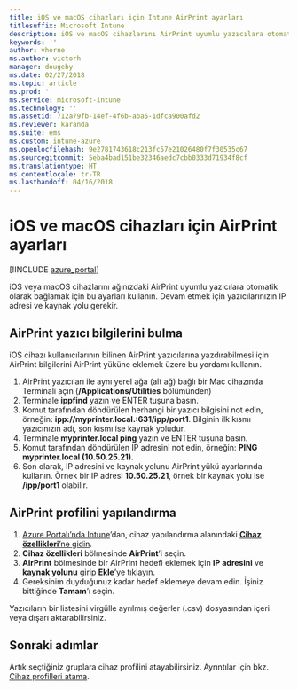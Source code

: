 ```yaml
---
title: iOS ve macOS cihazları için Intune AirPrint ayarları
titlesuffix: Microsoft Intune
description: iOS ve macOS cihazlarını AirPrint uyumlu yazıcılara otomatik olarak bağlamaya yardımcı olmak için Microsoft Intune’u nasıl kullanabileceğinizi öğrenin.
keywords: ''
author: vhorne
ms.author: victorh
manager: dougeby
ms.date: 02/27/2018
ms.topic: article
ms.prod: ''
ms.service: microsoft-intune
ms.technology: ''
ms.assetid: 712a79fb-14ef-4f6b-aba5-1dfca900afd2
ms.reviewer: karanda
ms.suite: ems
ms.custom: intune-azure
ms.openlocfilehash: 9e2781743618c213fc57e21026480f7f30535c67
ms.sourcegitcommit: 5eba4bad151be32346aedc7cbb0333d71934f8cf
ms.translationtype: HT
ms.contentlocale: tr-TR
ms.lasthandoff: 04/16/2018
---
```

# <a name="airprint-settings-for-ios-and-macos-devices"></a>iOS ve macOS cihazları için AirPrint ayarları

[!INCLUDE [azure_portal](./includes/azure_portal.md)]

iOS veya macOS cihazlarını ağınızdaki AirPrint uyumlu yazıcılara otomatik olarak bağlamak için bu ayarları kullanın. Devam etmek için yazıcılarınızın IP adresi ve kaynak yolu gerekir.

## <a name="find-airprint-printer-information"></a>AirPrint yazıcı bilgilerini bulma

iOS cihazı kullanıcılarının bilinen AirPrint yazıcılarına yazdırabilmesi için AirPrint bilgilerini AirPrint yüküne eklemek üzere bu yordamı kullanın.

1. AirPrint yazıcıları ile aynı yerel ağa (alt ağ) bağlı bir Mac cihazında Terminali açın (**/Applications/Utilities** bölümünden)
2. Terminale **ippfind** yazın ve ENTER tuşuna basın.
3. Komut tarafından döndürülen herhangi bir yazıcı bilgisini not edin, örneğin: **ipp://myprinter.local.:631/ipp/port1**. Bilginin ilk kısmı yazıcınızın adı, son kısmı ise kaynak yoludur.
4. Terminale **myprinter.local ping** yazın ve ENTER tuşuna basın.
5. Komut tarafından döndürülen IP adresini not edin, örneğin: **PING myprinter.local (10.50.25.21)**.
6. Son olarak, IP adresini ve kaynak yolunu AirPrint yükü ayarlarında kullanın. Örnek bir IP adresi **10.50.25.21**, örnek bir kaynak yolu ise **/ipp/port1** olabilir.

## <a name="configure-an-airprint-profile"></a>AirPrint profilini yapılandırma

1. [Azure Portalı’nda Intune](https://portal.azure.com)’dan, cihaz yapılandırma alanındaki [**Cihaz özellikleri**’ne gidin](device-features-configure.md). 
1. **Cihaz özellikleri** bölmesinde **AirPrint**’i seçin.
2. **AirPrint** bölmesinde bir AirPrint hedefi eklemek için **IP adresini** ve **kaynak yolunu** girip **Ekle**’ye tıklayın.
3. Gereksinim duyduğunuz kadar hedef eklemeye devam edin. İşiniz bittiğinde **Tamam**’ı seçin.

Yazıcıların bir listesini virgülle ayrılmış değerler (.csv) dosyasından içeri veya dışarı aktarabilirsiniz.


## <a name="next-steps"></a>Sonraki adımlar

Artık seçtiğiniz gruplara cihaz profilini atayabilirsiniz. Ayrıntılar için bkz. [Cihaz profilleri atama](device-profile-assign.md).